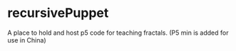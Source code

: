# recursivePuppet
A place to hold and host p5 code for teaching fractals. (P5 min is added for use in China)
